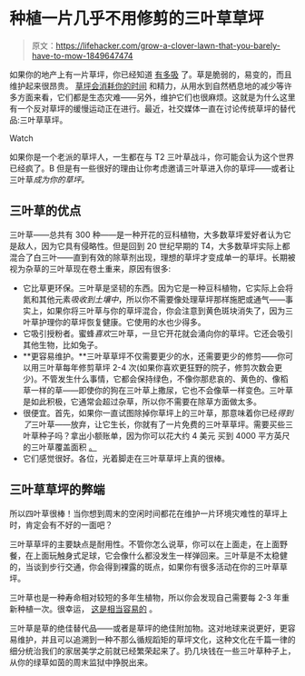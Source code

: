 # 种植一片几乎不用修剪的三叶草草坪

> 原文：<https://lifehacker.com/grow-a-clover-lawn-that-you-barely-have-to-mow-1849647474>

如果你的地产上有一片草坪，你已经知道 [有多吸](https://lifehacker.com/fuck-lawns-1847736416) 了。草是脆弱的，易变的，而且维护起来很昂贵。 [草坪会消耗你的时间](https://lifehacker.com/how-often-you-should-mow-your-lawn-based-on-the-type-o-1849052919) 和精力，从用水到自然栖息地的减少等许多方面来看，它们都是生态灾难——另外，维护它们也很麻烦。这就是为什么这里有一个反对草坪的缓慢运动正在进行。最近，社交媒体一直在讨论传统草坪的替代品:三叶草草坪。

Watch

如果你是一个老派的草坪人，一生都在与 T2 三叶草战斗，你可能会认为这个世界已经疯了。B 但是有一些很好的理由让你考虑邀请三叶草进入你的草坪——或者让三叶草*成为你的草坪。*

## 三叶草的优点

三叶草——总共有 300 种——是一种开花的豆科植物，大多数草坪爱好者认为它是敌人，因为它具有侵略性。但是回到 20 世纪早期的 T4，大多数草坪实际上都混合了白三叶——直到有效的除草剂出现，理想的草坪才变成单一的草坪。长期被视为杂草的三叶草现在卷土重来，原因有很多:

*   它比草更环保。三叶草是坚韧的东西。因为它是一种豆科植物，它实际上会将氮和其他元素*吸收到土壤中*，所以你不需要像处理草坪那样施肥或通气——事实上，如果你将三叶草与你的草坪混合，你会注意到黄色斑块消失了，因为三叶草护理你的草坪恢复健康。它使用的水也少得多。
*   它吸引授粉者。蜜蜂*喜欢*三叶草，一旦它开花就会涌向你的草坪。它还会吸引其他生物，比如兔子。
*   **更容易维护。**三叶草草坪不仅需要更少的水，还需要更少的修剪——你可以用三叶草每年修剪草坪 2-4 次(如果你喜欢更狂野的院子，修剪次数会更少)。不管发生什么事情，它都会保持绿色，不像你那悲哀的、黄色的、像稻草一样的草——即使你的狗在三叶草上撒尿，它也不会像草一样变色。三叶草是如此积极，它通常会超过杂草，所以你不需要在除草方面做太多。
*   很便宜。首先，如果你一直试图除掉你草坪上的三叶草，那意味着你已经*得到了*三叶草——放弃，让它生长，你就有了一片免费的三叶草草坪。需要买些三叶草种子吗？拿出小额账单，因为你可以花大约 4 美元 买到 4000 平方英尺的三叶草覆盖面积 [。](https://dengarden.com/gardening/Clover-Lawns)
*   它们感觉很好。各位，光着脚走在三叶草草坪上真的很棒。

## **三叶草草坪的弊端**

所以四叶草很棒！当你想到周末的空闲时间都花在维护一片环境灾难性的草坪上时，肯定会有不好的一面吧？

三叶草草坪的主要缺点是耐用性。不管你怎么说草，你可以在上面走，在上面野餐，在上面玩触身式足球，它会像什么都没发生一样弹回来。三叶草是不太稳健的，当谈到步行交通，你会得到裸露的斑点，如果你有很多活动在你的三叶草草坪。

三叶草也是一种寿命相对较短的多年生植物，所以你会发现自己需要每 2-3 年重新种植一次。很幸运， [这是相当容易的](https://www.treehugger.com/how-plant-clover-lawn-4858751) 。

三叶草是草的绝佳替代品——或者是草坪的绝佳附加物。这对地球来说更好，更容易维护，并且可以追溯到一种不那么循规蹈矩的草坪文化，这种文化在千篇一律的细分统治我们的家居美学之前就已经繁荣起来了。扔几块钱在一些三叶草种子上，从你的绿草如茵的周末监狱中挣脱出来。